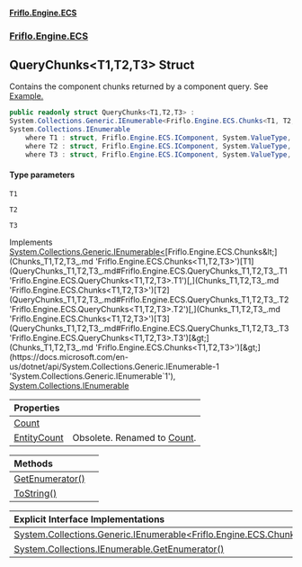 #### [Friflo.Engine.ECS](index.md 'index')
### [Friflo.Engine.ECS](Friflo.Engine.ECS.md 'Friflo.Engine.ECS')

## QueryChunks<T1,T2,T3> Struct

Contains the component chunks returned by a component query.
See <a href="https://github.com/friflo/Friflo.Json.Fliox/wiki/Examples-~-Optimization#enumerate-query-chunks">Example.</a>

```csharp
public readonly struct QueryChunks<T1,T2,T3> :
System.Collections.Generic.IEnumerable<Friflo.Engine.ECS.Chunks<T1, T2, T3>>,
System.Collections.IEnumerable
    where T1 : struct, Friflo.Engine.ECS.IComponent, System.ValueType, System.ValueType
    where T2 : struct, Friflo.Engine.ECS.IComponent, System.ValueType, System.ValueType
    where T3 : struct, Friflo.Engine.ECS.IComponent, System.ValueType, System.ValueType
```
#### Type parameters

<a name='Friflo.Engine.ECS.QueryChunks_T1,T2,T3_.T1'></a>

`T1`

<a name='Friflo.Engine.ECS.QueryChunks_T1,T2,T3_.T2'></a>

`T2`

<a name='Friflo.Engine.ECS.QueryChunks_T1,T2,T3_.T3'></a>

`T3`

Implements [System.Collections.Generic.IEnumerable&lt;](https://docs.microsoft.com/en-us/dotnet/api/System.Collections.Generic.IEnumerable-1 'System.Collections.Generic.IEnumerable`1')[Friflo.Engine.ECS.Chunks&lt;](Chunks_T1,T2,T3_.md 'Friflo.Engine.ECS.Chunks<T1,T2,T3>')[T1](QueryChunks_T1,T2,T3_.md#Friflo.Engine.ECS.QueryChunks_T1,T2,T3_.T1 'Friflo.Engine.ECS.QueryChunks<T1,T2,T3>.T1')[,](Chunks_T1,T2,T3_.md 'Friflo.Engine.ECS.Chunks<T1,T2,T3>')[T2](QueryChunks_T1,T2,T3_.md#Friflo.Engine.ECS.QueryChunks_T1,T2,T3_.T2 'Friflo.Engine.ECS.QueryChunks<T1,T2,T3>.T2')[,](Chunks_T1,T2,T3_.md 'Friflo.Engine.ECS.Chunks<T1,T2,T3>')[T3](QueryChunks_T1,T2,T3_.md#Friflo.Engine.ECS.QueryChunks_T1,T2,T3_.T3 'Friflo.Engine.ECS.QueryChunks<T1,T2,T3>.T3')[&gt;](Chunks_T1,T2,T3_.md 'Friflo.Engine.ECS.Chunks<T1,T2,T3>')[&gt;](https://docs.microsoft.com/en-us/dotnet/api/System.Collections.Generic.IEnumerable-1 'System.Collections.Generic.IEnumerable`1'), [System.Collections.IEnumerable](https://docs.microsoft.com/en-us/dotnet/api/System.Collections.IEnumerable 'System.Collections.IEnumerable')

| Properties | |
| :--- | :--- |
| [Count](QueryChunks_T1,T2,T3_.Count.md 'Friflo.Engine.ECS.QueryChunks<T1,T2,T3>.Count') | |
| [EntityCount](QueryChunks_T1,T2,T3_.EntityCount.md 'Friflo.Engine.ECS.QueryChunks<T1,T2,T3>.EntityCount') | Obsolete. Renamed to [Count](QueryChunks_T1,T2,T3_.Count.md 'Friflo.Engine.ECS.QueryChunks<T1,T2,T3>.Count'). |

| Methods | |
| :--- | :--- |
| [GetEnumerator()](QueryChunks_T1,T2,T3_.GetEnumerator().md 'Friflo.Engine.ECS.QueryChunks<T1,T2,T3>.GetEnumerator()') | |
| [ToString()](QueryChunks_T1,T2,T3_.ToString().md 'Friflo.Engine.ECS.QueryChunks<T1,T2,T3>.ToString()') | |

| Explicit Interface Implementations | |
| :--- | :--- |
| [System.Collections.Generic.IEnumerable&lt;Friflo.Engine.ECS.Chunks&lt;T1,T2,T3&gt;&gt;.GetEnumerator()](QueryChunks_T1,T2,T3_.System.Collections.Generic.IEnumerable_Friflo.Engine.ECS.Chunks_T1,T2,T3__.GetEnumerator().md 'Friflo.Engine.ECS.QueryChunks<T1,T2,T3>.System.Collections.Generic.IEnumerable<Friflo.Engine.ECS.Chunks<T1,T2,T3>>.GetEnumerator()') | |
| [System.Collections.IEnumerable.GetEnumerator()](QueryChunks_T1,T2,T3_.System.Collections.IEnumerable.GetEnumerator().md 'Friflo.Engine.ECS.QueryChunks<T1,T2,T3>.System.Collections.IEnumerable.GetEnumerator()') | |
